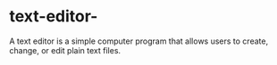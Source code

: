 # text-editor-
A text editor is a simple computer program that allows users to create, change, or edit plain text files.

